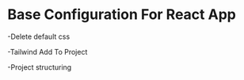 
# Base Configuration For React App

-Delete default css

-Tailwind Add To Project

-Project structuring

